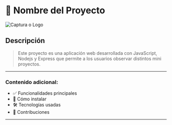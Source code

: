 # 📌 Nombre del Proyecto

![Captura o Logo](https://drive.google.com/file/d/1FCjb99Py0lYsYTC9zvrfBSP1kk8XCPG_/view)

## Descripción

> Este proyecto es una aplicación web desarrollada con JavaScript, Nodejs y Express que permite a los usuarios observar distintos mini proyectos.

---

### Contenido adicional:

- ✅ Funcionalidades principales
- 🚀 Cómo instalar
- 🛠️ Tecnologías usadas
- 🤝 Contribuciones

---
